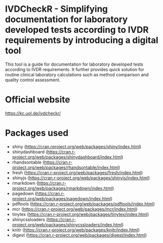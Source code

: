 # IVDCheckR - Simplifying documentation for laboratory developed tests according to IVDR requirements by introducing a digital tool 
This tool is a guide for documentation for laboratory developed tests according to IVDR requirements. It further provides quick solution for routine clinical laboratory calculations such as method comparison and quality control assessment.

# Official website
https://kc.uol.de/ivdcheckr/

# Packages used
* shiny (https://cran.rproject.org/web/packages/shiny/index.html)
* shinydashboard (https://cran.r-project.org/web/packages/shinydashboard/index.html)
* rhandsontable (https://cran.r-project.org/web/packages/rhandsontable/index.html)
* fresh (https://cran.r-project.org/web/packages/fresh/index.html)
* shinyjs (https://cran.r-project.org/web/packages/shinyjs/index.html)
* rmarkdown (https://cran.r-project.org/web/packages/rmarkdown/index.html)
* pagedown (https://cran.r-project.org/web/packages/pagedown/index.html)
* pdftools (https://cran.r-project.org/web/packages/pdftools/index.html)
* mcr (https://cran.r-project.org/web/packages/mcr/index.html)
* tinytex (https://cran.r-project.org/web/packages/tinytex/index.html)
* shinycssloaders (https://cran.r-project.org/web/packages/shinycssloaders/index.html)
* knitr (https://cran.r-project.org/web/packages/knitr/index.html)
* digest (https://cran.r-project.org/web/packages/digest/index.html)
